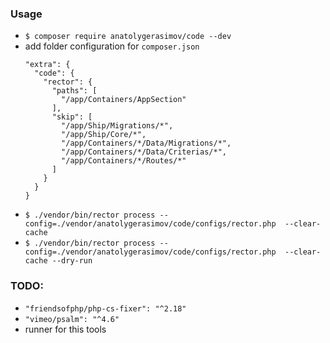 ### Usage ###
- ```$ composer require anatolygerasimov/code --dev```
- add folder configuration for ```composer.json```
  ```
  "extra": {
    "code": {
      "rector": {
        "paths": [
          "/app/Containers/AppSection"
        ],
        "skip": [
          "/app/Ship/Migrations/*",
          "/app/Ship/Core/*",
          "/app/Containers/*/Data/Migrations/*",
          "/app/Containers/*/Data/Criterias/*",
          "/app/Containers/*/Routes/*"
        ]
      }
    }
  }
  ```
- ```$ ./vendor/bin/rector process --config=./vendor/anatolygerasimov/code/configs/rector.php  --clear-cache```
- ```$ ./vendor/bin/rector process --config=./vendor/anatolygerasimov/code/configs/rector.php  --clear-cache --dry-run```

### TODO: ###
- ```"friendsofphp/php-cs-fixer": "^2.18"```
- ```"vimeo/psalm": "^4.6"```
- runner for this tools
